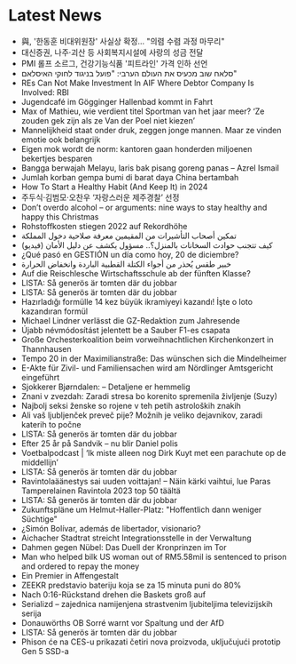 # Latest News
-  與, '한동훈 비대위원장' 사실상 확정… "의렴 수렴 과정 마무리"
-  대신증권, 나주·괴산 등 사회복지시설에 사랑의 성금 전달
-  PMI 롤프 소르그, 건강기능식품 '피트라인' 가격 인하 선언
-  סלאח שוב מכעיס את העולם הערבי: "פועל בניגוד לחוקי האיסלאם"
-  REs Can Not Make Investment In AIF Where Debtor Company Is Involved: RBI
-  Jugendcafé im Gögginger Hallenbad kommt in Fahrt
-  Max of Mathieu, wie verdient titel Sportman van het jaar meer? ‘Ze zouden gek zijn als ze Van der Poel niet kiezen’
-  Mannelijkheid staat onder druk, zeggen jonge mannen. Maar ze vinden emotie ook belangrijk
-  Eigen mok wordt de norm: kantoren gaan honderden miljoenen bekertjes besparen
-  Bangga berwajah Melayu, laris bak pisang goreng panas – Azrel Ismail
-  Jumlah korban gempa bumi di barat daya China bertambah
-  How To Start a Healthy Habit (And Keep It) in 2024
-  주두식·김범모·오찬우 ‘자랑스러운 제주경찰’ 선정
-  Don’t overdo alcohol – or arguments: nine ways to stay healthy and happy this Christmas
-  Rohstoffkosten stiegen 2022 auf Rekordhöhe
-  تمكين أصحاب التأشيرات من المقيمين معرفة صلاحية دخول المملكة
-  كيف تتجنب حوادث السخانات بالمنزل؟.. مسؤول يكشف عن دليل الأمان (فيديو)
-  ¿Qué pasó en GESTIÓN un día como hoy, 20 de diciembre?
-  خبير طقس يُحذر من أجواء الكتلة القطبية الباردة وانخفاض الحرارة
-  Auf die Reischlesche Wirtschaftsschule ab der fünften Klasse?
-  LISTA: Så generös är tomten där du jobbar
-  LISTA: Så generös är tomten där du jobbar
-  Hazırladığı formülle 14 kez büyük ikramiyeyi kazandı! İşte o loto kazandıran formül
-  Michael Lindner verlässt die GZ-Redaktion zum Jahresende
-  Újabb névmódosítást jelentett be a Sauber F1-es csapata
-  Große Orchesterkoalition beim vorweihnachtlichen Kirchenkonzert in Thannhausen
-  Tempo 20 in der Maximilianstraße: Das wünschen sich die Mindelheimer
-  E-Akte für Zivil- und Familiensachen wird am Nördlinger Amtsgericht eingeführt
-  Sjokkerer Bjørndalen: – Detaljene er hemmelig
-  Znani v zvezdah: Zaradi stresa bo korenito spremenila življenje (Suzy)
-  Najbolj seksi ženske so rojene v teh petih astroloških znakih
-  Ali vaš ljubljenček preveč pije? Možnih je veliko dejavnikov, zaradi katerih to počne
-  LISTA: Så generös är tomten där du jobbar
-  Efter 25 år på Sandvik – nu blir Daniel polis
-  Voetbalpodcast | ‘Ik miste alleen nog Dirk Kuyt met een parachute op de middellijn’
-  LISTA: Så generös är tomten där du jobbar
-  Ravintolaäänestys sai uuden voittajan! – Näin kärki vaihtui, lue Paras Tamperelainen Ravintola 2023 top 50 täältä
-  LISTA: Så generös är tomten där du jobbar
-  Zukunftspläne um Helmut-Haller-Platz: "Hoffentlich dann weniger Süchtige"
-  ¿Simón Bolívar, además de libertador, visionario?
-  Aichacher Stadtrat streicht Integrationsstelle in der Verwaltung
-  Dahmen gegen Nübel: Das Duell der Kronprinzen im Tor
-  Man who helped bilk US woman out of RM5.58mil is sentenced to prison and ordered to repay the money
-  Ein Premier in Affengestalt
-  ZEEKR predstavio bateriju koja se za 15 minuta puni do 80%
-  Nach 0:16-Rückstand drehen die Baskets groß auf
-  Serializd – zajednica namijenjena strastvenim ljubiteljima televizijskih serija
-  Donauwörths OB Sorré warnt vor Spaltung und der AfD
-  LISTA: Så generös är tomten där du jobbar
-  Phison će na CES-u prikazati četiri nova proizvoda, uključujući prototip Gen 5 SSD-a
